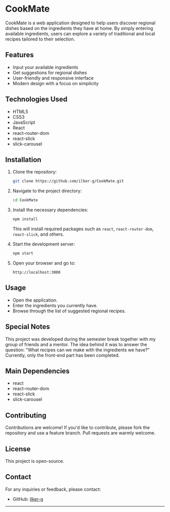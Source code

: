 # CookMate

CookMate is a web application designed to help users discover regional dishes based on the ingredients they have at home. By simply entering available ingredients, users can explore a variety of traditional and local recipes tailored to their selection.

## Features

- Input your available ingredients
- Get suggestions for regional dishes
- User-friendly and responsive interface
- Modern design with a focus on simplicity

## Technologies Used

- HTML5
- CSS3
- JavaScript
- React
- react-router-dom
- react-slick
- slick-carousel

## Installation

1. Clone the repository:

   ```bash
   git clone https://github.com/ilker-g/CookMate.git
   ```

2. Navigate to the project directory:

   ```bash
   cd CookMate
   ```

3. Install the necessary dependencies:

   ```bash
   npm install
   ```

   This will install required packages such as `react`, `react-router-dom`, `react-slick`, and others.

4. Start the development server:

   ```bash
   npm start
   ```

5. Open your browser and go to:

   ```
   http://localhost:3000
   ```

## Usage

- Open the application.
- Enter the ingredients you currently have.
- Browse through the list of suggested regional recipes.

## Special Notes

This project was developed during the semester break together with my group of friends and a mentor.
The idea behind it was to answer the question: "What recipes can we make with the ingredients we have?"
Currently, only the front-end part has been completed.

## Main Dependencies

- react
- react-router-dom
- react-slick
- slick-carousel

## Contributing

Contributions are welcome!
If you'd like to contribute, please fork the repository and use a feature branch. Pull requests are warmly welcome.

## License

This project is open-source.

## Contact

For any inquiries or feedback, please contact:

- GitHub: [ilker-g](https://github.com/ilker-g)

---
